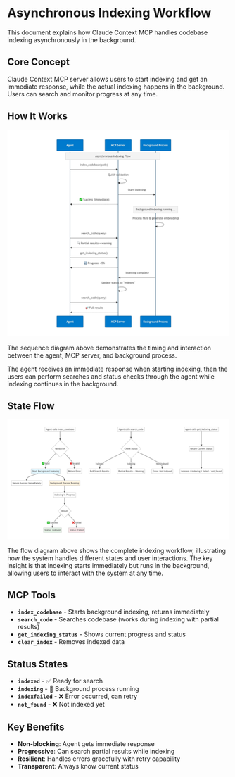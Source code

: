 # Asynchronous Indexing Workflow

This document explains how Claude Context MCP handles codebase indexing asynchronously in the background.

## Core Concept

Claude Context MCP server allows users to start indexing and get an immediate response, while the actual indexing happens in the background. Users can search and monitor progress at any time.

## How It Works

![Sequence Diagram](../../assets/docs/indexing-sequence-diagram.png)

The sequence diagram above demonstrates the timing and interaction between the agent, MCP server, and background process. 

The agent receives an immediate response when starting indexing, then the users can perform searches and status checks through the agent while indexing continues in the background.


## State Flow

![Indexing Flow Diagram](../../assets/docs/indexing-flow-diagram.png)

The flow diagram above shows the complete indexing workflow, illustrating how the system handles different states and user interactions. The key insight is that indexing starts immediately but runs in the background, allowing users to interact with the system at any time.

## MCP Tools

- **`index_codebase`** - Starts background indexing, returns immediately
- **`search_code`** - Searches codebase (works during indexing with partial results)
- **`get_indexing_status`** - Shows current progress and status
- **`clear_index`** - Removes indexed data

## Status States

- **`indexed`** - ✅ Ready for search
- **`indexing`** - 🔄 Background process running
- **`indexfailed`** - ❌ Error occurred, can retry
- **`not_found`** - ❌ Not indexed yet


## Key Benefits

- **Non-blocking**: Agent gets immediate response
- **Progressive**: Can search partial results while indexing
- **Resilient**: Handles errors gracefully with retry capability
- **Transparent**: Always know current status
